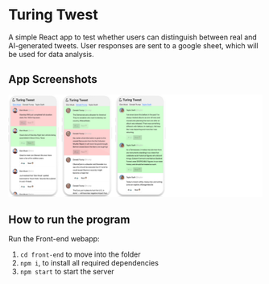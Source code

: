 # Turing Twest

A simple React app to test whether users can distinguish between real and AI-generated tweets. User responses are sent to a google sheet, which will be used for data analysis.

## App Screenshots

![alt text](https://github.com/duckgrammer/TweetGPT-Turing-Test/blob/main/screeshot.png?raw=true)

## How to run the program

Run the Front-end webapp:

1. `cd front-end` to move into the folder
2. `npm i`, to install all required dependencies
3. `npm start` to start the server

